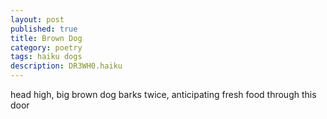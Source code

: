 ```yaml
---
layout: post
published: true
title: Brown Dog
category: poetry
tags: haiku dogs
description: DR3WH0.haiku
---
```


head high, big brown dog
	barks twice, anticipating
	fresh food through this door